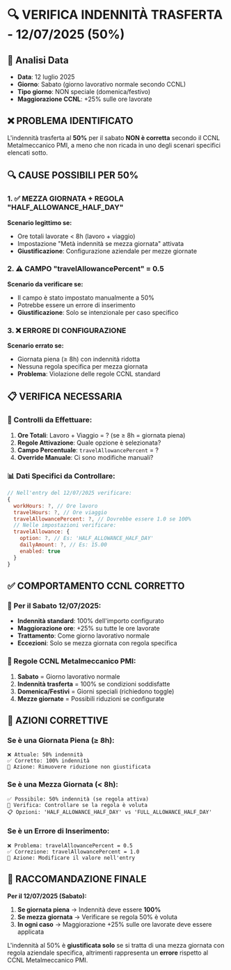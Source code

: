 # 🔍 VERIFICA INDENNITÀ TRASFERTA - 12/07/2025 (50%)

## 📅 Analisi Data
- **Data**: 12 luglio 2025
- **Giorno**: Sabato (giorno lavorativo normale secondo CCNL)
- **Tipo giorno**: NON speciale (domenica/festivo)
- **Maggiorazione CCNL**: +25% sulle ore lavorate

## ❌ PROBLEMA IDENTIFICATO
L'indennità trasferta al **50%** per il sabato **NON è corretta** secondo il CCNL Metalmeccanico PMI, a meno che non ricada in uno degli scenari specifici elencati sotto.

## 🔍 CAUSE POSSIBILI PER 50%

### 1. ✅ MEZZA GIORNATA + REGOLA "HALF_ALLOWANCE_HALF_DAY"
**Scenario legittimo se:**
- Ore totali lavorate < 8h (lavoro + viaggio)
- Impostazione "Metà indennità se mezza giornata" attivata
- **Giustificazione**: Configurazione aziendale per mezze giornate

### 2. ⚠️ CAMPO "travelAllowancePercent" = 0.5
**Scenario da verificare se:**
- Il campo è stato impostato manualmente a 50%
- Potrebbe essere un errore di inserimento
- **Giustificazione**: Solo se intenzionale per caso specifico

### 3. ❌ ERRORE DI CONFIGURAZIONE
**Scenario errato se:**
- Giornata piena (≥ 8h) con indennità ridotta
- Nessuna regola specifica per mezza giornata
- **Problema**: Violazione delle regole CCNL standard

## 📋 VERIFICA NECESSARIA

### 🔧 Controlli da Effettuare:
1. **Ore Totali**: Lavoro + Viaggio = ? (se ≥ 8h = giornata piena)
2. **Regole Attivazione**: Quale opzione è selezionata?
3. **Campo Percentuale**: `travelAllowancePercent` = ?
4. **Override Manuale**: Ci sono modifiche manuali?

### 📊 Dati Specifici da Controllare:
```javascript
// Nell'entry del 12/07/2025 verificare:
{
  workHours: ?, // Ore lavoro
  travelHours: ?, // Ore viaggio  
  travelAllowancePercent: ?, // Dovrebbe essere 1.0 se 100%
  // Nelle impostazioni verificare:
  travelAllowance: {
    option: ?, // Es: 'HALF_ALLOWANCE_HALF_DAY'
    dailyAmount: ?, // Es: 15.00
    enabled: true
  }
}
```

## ✅ COMPORTAMENTO CCNL CORRETTO

### 🎯 Per il Sabato 12/07/2025:
- **Indennità standard**: 100% dell'importo configurato
- **Maggiorazione ore**: +25% su tutte le ore lavorate
- **Trattamento**: Come giorno lavorativo normale
- **Eccezioni**: Solo se mezza giornata con regola specifica

### 📝 Regole CCNL Metalmeccanico PMI:
1. **Sabato** = Giorno lavorativo normale
2. **Indennità trasferta** = 100% se condizioni soddisfatte  
3. **Domenica/Festivi** = Giorni speciali (richiedono toggle)
4. **Mezze giornate** = Possibili riduzioni se configurate

## 🔧 AZIONI CORRETTIVE

### Se è una **Giornata Piena** (≥ 8h):
```
❌ Attuale: 50% indennità
✅ Corretto: 100% indennità
🔧 Azione: Rimuovere riduzione non giustificata
```

### Se è una **Mezza Giornata** (< 8h):
```
✅ Possibile: 50% indennità (se regola attiva)
🔧 Verifica: Controllare se la regola è voluta
📋 Opzioni: 'HALF_ALLOWANCE_HALF_DAY' vs 'FULL_ALLOWANCE_HALF_DAY'
```

### Se è un **Errore di Inserimento**:
```
❌ Problema: travelAllowancePercent = 0.5
✅ Correzione: travelAllowancePercent = 1.0
🔧 Azione: Modificare il valore nell'entry
```

## 🎯 RACCOMANDAZIONE FINALE

**Per il 12/07/2025 (Sabato):**

1. **Se giornata piena** → Indennità deve essere **100%**
2. **Se mezza giornata** → Verificare se regola 50% è voluta
3. **In ogni caso** → Maggiorazione +25% sulle ore lavorate deve essere applicata

L'indennità al 50% è **giustificata solo** se si tratta di una mezza giornata con regola aziendale specifica, altrimenti rappresenta un **errore** rispetto al CCNL Metalmeccanico PMI.
